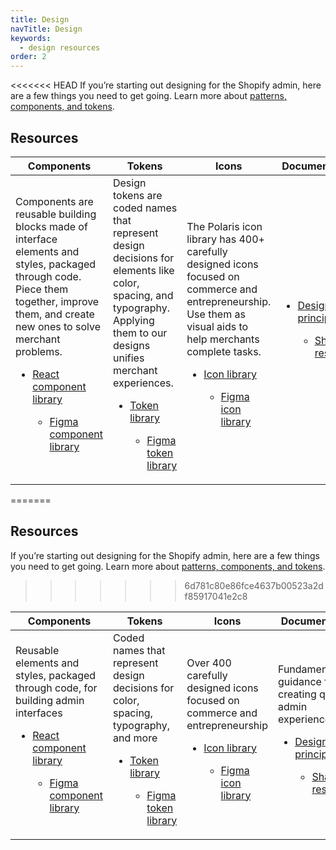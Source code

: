 ```yaml
---
title: Design
navTitle: Design
keywords:
  - design resources
order: 2
---
```


<<<<<<< HEAD
If you’re starting out designing for the Shopify admin, here are a few things you need to get going. 
Learn  more about [patterns, components, and tokens](https://polaris.shopify.com/getting-started/patterns-components-and-tokens).

## Resources

| Components| Tokens | Icons | Documentation | 
| --------- | ------ | ----- | ------------- |
|Components are reusable building blocks made of interface elements and styles, packaged through code. Piece them together, improve them, and create new ones to solve merchant problems.</li><ul><li>[React component library](https://polaris.shopify.com/components)</li><ul><li>[Figma component library](https://www.figma.com/community/file/1111360433678236702)|Design tokens are coded names that represent design decisions for elements like color, spacing, and typography. Applying them to our designs unifies merchant experiences.</li><ul><li>[Token library](https://polaris.shopify.com/tokens/colors)</li><ul><li>[Figma token library](https://www.figma.com/community/file/1111359207966840858)|The Polaris icon library has 400+ carefully designed icons focused on commerce and entrepreneurship. Use them as visual aids to help merchants complete tasks.</li><ul><li>[Icon library](https://polaris.shopify.com/icons)</li><ul><li>[Figma icon library](https://www.figma.com/community/file/1110993965108325096)| </li><ul><li>[Design principles](https://polaris.shopify.com//design/design)</li><ul><li>[Shared resouces](https://polaris.shopify.com/getting-started/shared-resources)
=======
## Resources

If you’re starting out designing for the Shopify admin, here are a few things you need to get going.
Learn more about [patterns, components, and tokens](https://polaris.shopify.com/getting-started/patterns-components-tokens).
>>>>>>> 6d781c80e86fce4637b00523a2df85917041e2c8

| Components                                                                                                                                                                                                                                                       | Tokens                                                                                                                                                                                                                                                  | Icons                                                                                                                                                                                                                               | Documentation                                                                                                                                                                                                                        |
| ---------------------------------------------------------------------------------------------------------------------------------------------------------------------------------------------------------------------------------------------------------------- | ------------------------------------------------------------------------------------------------------------------------------------------------------------------------------------------------------------------------------------------------------- | ----------------------------------------------------------------------------------------------------------------------------------------------------------------------------------------------------------------------------------- | ------------------------------------------------------------------------------------------------------------------------------------------------------------------------------------------------------------------------------------ |
| Reusable elements and styles, packaged through code, for building admin interfaces</li><ul><li>[React component library](https://polaris.shopify.com/components)</li><ul><li>[Figma component library](https://www.figma.com/community/file/1111360433678236702) | Coded names that represent design decisions for color, spacing, typography, and more</li><ul><li>[Token library](https://polaris.shopify.com/tokens/colors)</li><ul><li>[Figma token library](https://www.figma.com/community/file/1111359207966840858) | Over 400 carefully designed icons focused on commerce and entrepreneurship</li><ul><li>[Icon library](https://polaris.shopify.com/icons)</li><ul><li>[Figma icon library](https://www.figma.com/community/file/1110993965108325096) | Fundamental guidance for creating quality admin experiences</li><ul><li>[Design principles](https://polaris.shopify.com//design/design)</li><ul><li>[Shared resources](https://polaris.shopify.com/getting-started/shared-resources) |
